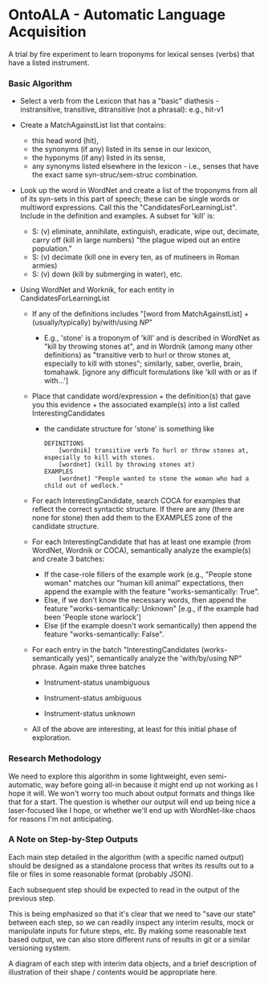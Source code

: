 # OntoALA - Automatic Language Acquisition
A trial by fire experiment to learn troponyms for lexical senses (verbs) that have a listed instrument. 

### Basic Algorithm
* Select a verb from the Lexicon that has a "basic" diathesis - instransitive, transitive, ditransitive (not a phrasal): e.g., hit-v1 
*  Create a MatchAgainstList list that contains: 
    * this head word (hit), 
    * the synonyms (if any) listed in its sense in our lexicon, 
    * the hyponyms (if any) listed in its sense, 
    * any synonyms listed elsewhere in the lexicon - i.e., senses that have the exact same syn-struc/sem-struc combination. 
* Look up the word in WordNet and create a list of the troponyms from all of its syn-sets in this part of speech; these can be single words or multiword expressions. Call this the "CandidatesForLearningList". Include in the definition and examples. A subset for 'kill' is:
    * S: (v) eliminate, annihilate, extinguish, eradicate, wipe out, decimate, carry off (kill in large numbers) "the plague wiped out an entire population."
    * S: (v) decimate (kill one in every ten, as of mutineers in Roman armies)
    * S: (v) down (kill by submerging in water), etc. 

* Using WordNet and Worknik, for each entity in CandidatesForLearningList
    * If any of the definitions includes "[word from MatchAgainstList] + (usually/typically) by/with/using _NP_"
        * E.g., 'stone' is a troponym of 'kill' and is described in WordNet as "kill by throwing stones at", and in Wordnik (among many other definitions) as "transitive verb to hurl or throw stones at, especially to kill with stones"; similarly, saber, overlie, brain, tomahawk. [ignore any difficult formulations like 'kill with or as if with...']
    * Place that candidate word/expression + the definition(s) that gave you this evidence + the associated example(s) into a list called InterestingCandidates
        * the candidate structure for 'stone' is something like 
            ```
            DEFINITIONS
                [wordnik] transitive verb To hurl or throw stones at, especially to kill with stones. 
                [wordnet] (kill by throwing stones at)
            EXAMPLES
                [wordnet] "People wanted to stone the woman who had a child out of wedlock."
            ```
    * For each InterestingCandidate, search COCA for examples that reflect the correct syntactic structure. If there are any (there are none for stone) then add them to the EXAMPLES zone of the candidate structure. 
    * For each InterestingCandidate that has at least one example (from WordNet, Wordnik or COCA), semantically analyze the example(s) and create 3 batches:
        * If the case-role fillers of the example work (e.g., "People stone woman" matches our "human kill animal" expectations, then append the example with the feature "works-semantically: True".
        * Else, if we don't know the necessary words, then append the feature "works-semantically: Unknown" [e.g., if the example had been 'People stone warlock']
        * Else (if the example doesn't work semantically) then append the feature "works-semantically: False".
    * For each entry in the batch "InterestingCandidates (works-semantically yes)", semantically analyze the 'with/by/using NP" phrase.  Again make three batches

        * Instrument-status unambiguous

        * Instrument-status ambiguous

        * Instrument-status unknown

    * All of the above are interesting, at least for this initial phase of exploration.

### Research Methodology

We need to explore this algorithm in some lightweight, even semi-automatic, way before going all-in because it might end up not working as I hope it will. We won't worry too much about output formats and things like that for a start. The question is whether our output will end up being nice a laser-focused like I hope, or whether we'll end up with WordNet-like chaos for reasons I'm not anticipating.

### A Note on Step-by-Step Outputs

Each main step detailed in the algorithm (with a specific named output) should be designed as a standalone process that writes its results out to a file or files in some reasonable format (probably JSON).

Each subsequent step should be expected to read in the output of the previous step.

This is being emphasized so that it's clear that we need to "save our state" between each step, so we can readily inspect any interim results, mock or manipulate inputs for future steps, etc.  By making some reasonable text based output, we can also store different runs of results in git or a similar versioning system.

A diagram of each step with interim data objects, and a brief description of illustration of their shape / contents would be appropriate here.